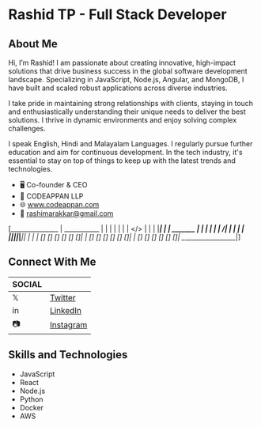 

# Rashid TP - Full Stack Developer


## About Me
Hi, I’m Rashid! I am passionate about creating innovative, high-impact solutions that drive business success in the global software development landscape. Specializing in JavaScript, Node.js, Angular, and MongoDB, I have built and scaled robust applications across diverse industries.

I take pride in maintaining strong relationships with clients, staying in touch and enthusiastically understanding their unique needs to deliver the best solutions. I thrive in dynamic environments and enjoy solving complex challenges.

I speak English, Hindi  and  Malayalam Languages. I regularly pursue further education and aim for continuous development. In the tech industry, it's essential to stay on top of things to keep up with the latest trends and technologies.

- 🖥️ Co-founder & CEO
- 🏢 CODEAPPAN LLP
- 🌐 www.codeappan.com
- 📧 rashimarakkar@gmail.com

[_______________
 |  ___________  |
 | |           | |
 | |  </>      | |
 | |___________| |
 |    _______    |
 |   |   |   |   |
/|   |   |   |   |\
||___|___|___|___||
|                 |
| [] [] [] [] [] []|
| [] [] [] [] [] []|
| [] [] [] [] [] []|
\__________________|]  
## Connect With Me

| SOCIAL |                                                             |
|--------|-------------------------------------------------------------|
| 𝕏      | [Twitter](https://x.com/Rashimarakkar)                      |
| in     | [LinkedIn](https://www.linkedin.com/in/rashid-tp-83935282/) |
| 📷     | [Instagram](https://www.instagram.com/rashimarakkar/)       |


## Skills and Technologies
- JavaScript
- React
- Node.js
- Python
- Docker
- AWS
